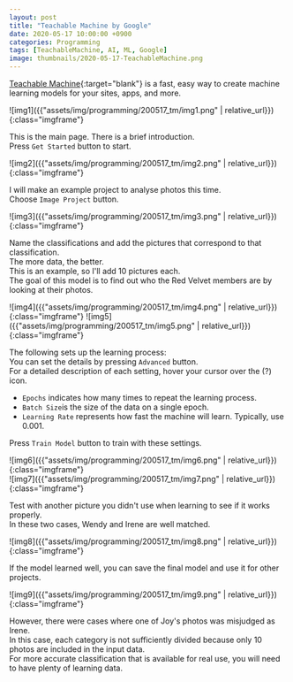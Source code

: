 ```yaml
---
layout: post
title: "Teachable Machine by Google"
date: 2020-05-17 10:00:00 +0900
categories: Programming
tags: [TeachableMachine, AI, ML, Google]
image: thumbnails/2020-05-17-TeachableMachine.png
---
```


[Teachable Machine](https://teachablemachine.withgoogle.com/){:target="blank"} is a fast, easy way to create machine learning models for your sites, apps, and more.  

![img1]({{"assets/img/programming/200517_tm/img1.png" | relative_url}}){:class="imgframe"}

<!-- 메인 페이지입니다. 간단한 설명이 있습니다.  
`Get Started` 버튼을 눌러 시작합니다. -->

This is the main page. There is a brief introduction.  
Press `Get Started` button to start.  

![img2]({{"assets/img/programming/200517_tm/img2.png" | relative_url}}){:class="imgframe"}

<!-- 저는 이번에 사진을 분석하는 프로젝트를 예시로 만들어보겠습니다. 
`Image Project`를 선택합니다.-->

I will make an example project to analyse photos this time.  
Choose `Image Project` button.  

![img3]({{"assets/img/programming/200517_tm/img3.png" | relative_url}}){:class="imgframe"}

<!-- 분류의 이름을 정하고, 그 분류에 해당하는 사진을 추가합니다.
데이터는 많을 수록 좋습니다.
지금은 예시이므로 10개 씩만 추가해보겠습니다.
이 분류기의 목표는 레드벨벳 멤버 사진을 보고 누구인지 알아내는 것입니다. -->

Name the classifications and add the pictures that correspond to that classification.  
The more data, the better.  
This is an example, so I'll add 10 pictures each.  
The goal of this model is to find out who the Red Velvet members are by looking at their photos.  

![img4]({{"assets/img/programming/200517_tm/img4.png" | relative_url}}){:class="imgframe"}
![img5]({{"assets/img/programming/200517_tm/img5.png" | relative_url}}){:class="imgframe"}

<!-- 다음은 학습 과정을 설정합니다.
`Advanced`를 눌러 세부 사항을 설정할 수 있습니다.  
각 설정값에 대한 자세한 설명은 (?) 아이콘 위에 커서를 올리면 볼 수 있습니다.  
간단하게 설명하자면

- `Epochs`는 학습을 몇 번 반복할 지를 나타냅니다.
- `Batch Size`는 한 번 학습할 때 데이터의 크기를 나타냅니다.
- `Learning Rate`는 얼마나 빠르게 학습을 할 지를 나타냅니다. 일반적으로 0.001을 사용합니다.
설정을 다 했다면 `Train Model` 버튼을 누릅니다.-->

The following sets up the learning process:  
You can set the details by pressing `Advanced` button.  
For a detailed description of each setting, hover your cursor over the (?) icon.  

- `Epochs` indicates how many times to repeat the learning process.  
- `Batch Size`is the size of the data on a single epoch.  
- `Learning Rate` represents how fast the machine will learn. Typically, use 0.001.  

Press `Train Model` button to train with these settings.  

![img6]({{"assets/img/programming/200517_tm/img6.png" | relative_url}}){:class="imgframe"}  
![img7]({{"assets/img/programming/200517_tm/img7.png" | relative_url}}){:class="imgframe"}  

<!-- 학습할 때 사용하지 않은 다른 사진으로 테스트를 해서 제대로 동작하는지 확인합니다.  
이 두 경우에는 웬디와 아이린이라고 잘 맞춥니다.   -->

Test with another picture you didn't use when learning to see if it works properly.  
In these two cases, Wendy and Irene are well matched.  

![img8]({{"assets/img/programming/200517_tm/img8.png" | relative_url}}){:class="imgframe"}  

<!-- 학습이 잘 됐다면 최종 모델을 저장해서 다른 프로젝트에서 사용할 수도 있습니다. -->

If the model learned well, you can save the final model and use it for other projects.  

![img9]({{"assets/img/programming/200517_tm/img9.png" | relative_url}}){:class="imgframe"}  

<!-- 하지만, 조이 사진 중 하나를 아이린으로 잘못 판단하는 경우가 있었습니다.  
이 경우는 인풋 데이터로 사진을 10개밖에 안 넣었기 때문에 각 분류가 충분히 나눠지지 않은 탓으로 생각됩니다.  
실사용이 가능한 정확한 분류를 위해서는 학습 데이터가 충분히 많아야 할 것입니다. -->

However, there were cases where one of Joy's photos was misjudged as Irene.  
In this case, each category is not sufficiently divided because only 10 photos are included in the input data.  
For more accurate classification that is available for real use, you will need to have plenty of learning data.  
